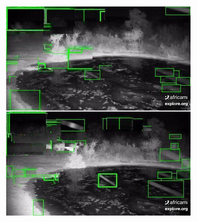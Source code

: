 ![20200721-231933-234938](in/20200721/20200721-231933-234938_0_.jpg)
![20200721-234943-000003](in/20200721/20200721-234943-000003_0_.jpg)
